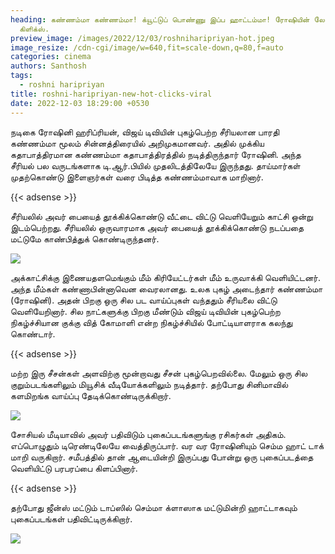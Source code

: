 ```yaml
---
heading: கண்ணம்மா கண்ணம்மா! க்யூட்டுப் பொண்ணு இப்ப ஹாட்டம்மா! ரோஷியின் லேட்டஸ்ட்
  கிளிக்ஸ்.
preview_image: /images/2022/12/03/roshniharipriyan-hot.jpeg
image_resize: /cdn-cgi/image/w=640,fit=scale-down,q=80,f=auto
categories: cinema
authors: Santhosh
tags:
  - roshni haripriyan
title: roshni-haripriyan-new-hot-clicks-viral
date: 2022-12-03 18:29:00 +0530
---
```

நடிகை ரோஷினி ஹரிப்ரியன், விஜய் டிவியின் புகழ்பெற்ற சீரியலான பாரதி கண்ணம்மா மூலம் சின்னத்திரையில் அறிமுகமானவர். அதில் முக்கிய கதாபாத்திரமான கண்ணம்மா கதாபாத்திரத்தில் நடித்திருந்தார் ரோஷினி. அந்த சீரியல் பல வருடங்களாக டி.ஆர்.பியில் முதலிடத்திலேயே இருந்தது. தாய்மார்கள் முதற்கொண்டு இளைஞர்கள் வரை பிடித்த கண்ணம்மாவாக மாறினார்.

{{< adsense >}}


சீரியலில் அவர் பையைத் தூக்கிக்கொண்டு வீட்டை விட்டு வெளியேறும் காட்சி ஒன்று இடம்பெற்றது. சீரியலில் ஒருவாரமாக அவர் பையைத் தூக்கிக்கொண்டு நடப்பதை மட்டுமே காண்பித்துக் கொண்டிருந்தனர். 

![](/images/2022/12/03/roshni-haripriyan-new-hot-clicks-viral.jpeg)

அக்காட்சிக்கு இணையதளமெங்கும் மீம் கிரியேட்டர்கள் மீம் உருவாக்கி வெளியிட்டனர்.‌ அந்த மீம்கள் கண்ணாபின்னாவென வைரலானது. உலக புகழ் அடைந்தார் கண்ணம்மா (ரோஷினி).
அதன் பிறகு ஒரு சில பட வாய்ப்புகள் வந்ததும் சீரியலை விட்டு வெளியேறினார். சில நாட்களுக்கு பிறகு மீண்டும் விஜய் டிவியின் புகழ்பெற்ற நிகழ்ச்சியான குக்கு வித் கோமாளி என்ற நிகழ்ச்சியில் போட்டியாளராக கலந்து கொண்டார்‌. 

{{< adsense >}}

மற்ற இரு சீசன்கள் அளவிற்கு மூன்றாவது சீசன் புகழ்பெறவில்லை. மேலும் ஒரு சில குறும்படங்களிலும் மியூசிக் வீடியோக்களிலும் நடித்தார். தற்போது சினிமாவில் களமிறங்க வாய்ப்பு தேடிக்கொண்டிருக்கிறார்.


![](/images/2022/12/03/roshni-haripriyan-new-hot-clicks-viral2.jpeg)

சோசியல் மீடியாவில் அவர் பதிவிடும் புகைப்படங்களுங்கு ரசிகர்கள் அதிகம். எப்பொழுதும் டிரெண்டிலேயே வைத்திருப்பார். வர வர ரோஷினியும் செம்ம ஹாட் டாக் மாறி வருகிறார். சமீபத்தில் தான் ஆடையின்றி இருப்பது போன்று ஒரு புகைப்படத்தை வெளியிட்டு பரபரப்பை கிளப்பினார். 

{{< adsense >}}

தற்போது ஜீன்ஸ் மட்டும் டாப்ஸில் செம்மா க்ளாஸாக மட்டுமின்றி ஹாட்டாகவும் புகைப்படங்கள் பதிவிட்டிருக்கிறார்.

![](/images/2022/12/03/roshni-haripriyan-new-hot-clicks-viral44.jpeg)